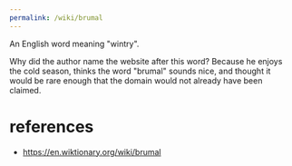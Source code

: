 ```yaml
---
permalink: /wiki/brumal
---
```


An English word meaning "wintry".

Why did the author name the website after this word? Because he enjoys the cold
season, thinks the word "brumal" sounds nice, and thought it would be rare
enough that the domain would not already have been claimed.

# references

* <https://en.wiktionary.org/wiki/brumal>
